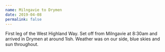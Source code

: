 ```yaml
---
name: Milngavie to Drymen
date: 2019-04-08
permalink: false
---
```


First leg of the West Highland Way. Set off from Milngavie at 8:30am and arrived in Drymen at around 1ish. Weather was on our side, blue skies and sun throughout. 
